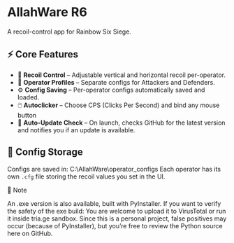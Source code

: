 # AllahWare R6

A recoil-control app for Rainbow Six Siege.

## ⚡ Core Features

- 🎯 **Recoil Control** – Adjustable vertical and horizontal recoil per-operator.
- 👥 **Operator Profiles** – Separate configs for Attackers and Defenders.
- ⚙️ **Config Saving** – Per-operator configs automatically saved and loaded.
- 🖱️ **Autoclicker** – Choose CPS (Clicks Per Second) and bind any mouse button
- 🔄 **Auto-Update Check** – On launch, checks GitHub for the latest version and notifies you if an update is available.

## 📂 Config Storage

Configs are saved in:
C:\AllahWare\operator_configs
Each operator has its own `.cfg` file storing the recoil values you set in the UI.

🔐 Note

An .exe version is also available, built with PyInstaller.
If you want to verify the safety of the exe build:
You are welcome to upload it to VirusTotal or run it inside tria.ge sandbox.
Since this is a personal project, false positives may occur (because of PyInstaller), but you’re free to review the Python source here on GitHub.
